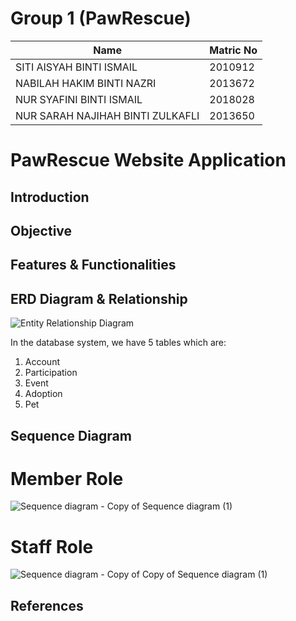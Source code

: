 # Group 1 (PawRescue)


| Name                                                              |  Matric No    |
| -------------                                                     | ------------- |
| SITI AISYAH BINTI ISMAIL                                          |   2010912     |
| NABILAH HAKIM BINTI NAZRI                                         |   2013672     |
| NUR SYAFINI BINTI ISMAIL                                          |   2018028     |
| NUR SARAH NAJIHAH BINTI ZULKAFLI                                  |   2013650     |


# PawRescue Website Application

## Introduction


## Objective

## Features & Functionalities

## ERD Diagram & Relationship
![Entity Relationship Diagram](https://user-images.githubusercontent.com/83501001/208570244-82235e8c-d2ad-478c-9c89-394e4ae7ad50.png)

In the database system, we have 5 tables which are:
1. Account
2. Participation
3. Event
4. Adoption
5. Pet


## Sequence Diagram
# Member Role
![Sequence diagram - Copy of Sequence diagram (1)](https://user-images.githubusercontent.com/68623558/209470668-4966014a-c821-47fa-a266-4a8131fb9f9a.png)

# Staff Role
![Sequence diagram - Copy of Copy of Sequence diagram (1)](https://user-images.githubusercontent.com/68623558/209470671-96c464c9-0c59-4058-b3d8-8312bb94951a.png)


## References
